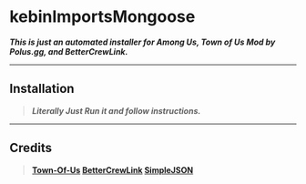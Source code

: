 # kebinImportsMongoose
 ***This is just an automated installer for Among Us, Town of Us Mod by Polus.gg, and BetterCrewLink.***

 ---

 ## Installation
 > ***Literally Just Run it and follow instructions.***
 
 ---

 ## Credits
 > **[Town-Of-Us](https://github.com/polusgg/Town-Of-Us)
 > [BetterCrewLink](https://github.com/OhMyGuus/BetterCrewLink)
 > [SimpleJSON](https://github.com/Bunny83/SimpleJSON)**